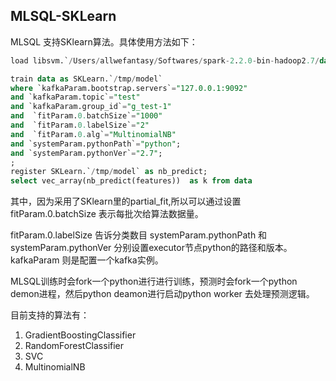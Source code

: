 ## MLSQL-SKLearn

MLSQL 支持SKlearn算法。具体使用方法如下：

```sql
load libsvm.`/Users/allwefantasy/Softwares/spark-2.2.0-bin-hadoop2.7/data/mllib/sample_libsvm_data.txt` as data;

train data as SKLearn.`/tmp/model`  
where `kafkaParam.bootstrap.servers`="127.0.0.1:9092"
and `kafkaParam.topic`="test"
and `kafkaParam.group_id`="g_test-1"
and  `fitParam.0.batchSize`="1000"
and  `fitParam.0.labelSize`="2"
and  `fitParam.0.alg`="MultinomialNB"
and `systemParam.pythonPath`="python";
and `systemParam.pythonVer`="2.7";
;
register SKLearn.`/tmp/model` as nb_predict;
select vec_array(nb_predict(features))  as k from data
```

其中，因为采用了SKlearn里的partial_fit,所以可以通过设置fitParam.0.batchSize 表示每批次给算法数据量。

fitParam.0.labelSize 告诉分类数目
systemParam.pythonPath 和 systemParam.pythonVer 分别设置executor节点python的路径和版本。kafkaParam 则是配置一个kafka实例。

MLSQL训练时会fork一个python进行进行训练，预测时会fork一个python demon进程，然后python deamon进行启动python worker 去处理预测逻辑。

目前支持的算法有：

1. GradientBoostingClassifier
2. RandomForestClassifier
3. SVC
4. MultinomialNB


